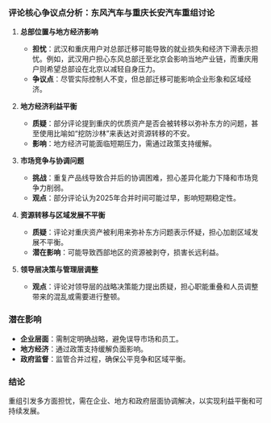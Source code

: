 ### 评论核心争议点分析：东风汽车与重庆长安汽车重组讨论

1. **总部位置与地方经济影响**
   - **担忧**：武汉和重庆用户对总部迁移可能导致的就业损失和经济下滑表示担忧。例如，武汉用户担心东风总部迁至北京会影响当地产业链，而重庆用户则希望总部设在北京以减轻自身压力。
   - **争议点**：尽管实际控制人不变，但总部迁移可能影响企业形象和区域经济。

2. **地方经济利益平衡**
   - **质疑**：部分评论提到重庆的优质资产是否会被转移以弥补东方的问题，甚至使用比喻如“挖防沙林”来表达对资源转移的不安。
   - **影响**：地方经济可能面临短期压力，需通过政策支持缓解。

3. **市场竞争与协调问题**
   - **挑战**：重复产品线导致合并后的协调困难，担心差异化能力下降和市场竞争力削弱。
   - **观点**：部分评论认为2025年合并时间可能过早，影响短期稳定性。

4. **资源转移与区域发展不平衡**
   - **质疑**：评论对重庆资产被利用来弥补东方问题表示怀疑，担心加剧区域发展不平衡。
   - **潜在影响**：可能导致西部地区的资源被剥夺，损害长远利益。

5. **领导层决策与管理层调整**
   - **观点**：评论对领导层的战略决策能力提出质疑，担心职能重叠和人员调整带来的混乱或需要进行整顿。

### 潜在影响

- **企业层面**：需制定明确战略，避免误导市场和员工。
- **地方经济**：通过政策支持缓解负面影响。
- **政府监督**：监管合并过程，确保公平竞争和区域平衡。

### 结论

重组引发多方面担忧，需在企业、地方和政府层面协调解决，以实现利益平衡和可持续发展。